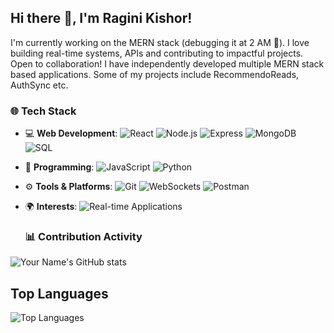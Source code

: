 ## Hi there 👋, I'm Ragini Kishor!
I'm currently working on the MERN stack (debugging it at 2 AM 🐞). I love building real-time systems, APIs and contributing to impactful projects. Open to collaboration!
I have independently developed multiple MERN stack based applications. Some of my projects include RecommendoReads, AuthSync etc.


### 🌐 Tech Stack
- 💻 **Web Development**: 
  ![React](https://img.shields.io/badge/-React-61DAFB?logo=react&logoColor=white&style=flat)
  ![Node.js](https://img.shields.io/badge/-Node.js-339933?logo=node.js&logoColor=white&style=flat)
  ![Express](https://img.shields.io/badge/-Express.js-000?logo=express&logoColor=white&style=flat)
  ![MongoDB](https://img.shields.io/badge/-MongoDB-47A248?logo=mongodb&logoColor=white&style=flat)
  ![SQL](https://img.shields.io/badge/-SQL-4479A1?logo=mysql&logoColor=white&style=flat)

- 📜 **Programming**: 
  ![JavaScript](https://img.shields.io/badge/-JavaScript-F7DF1E?logo=javascript&logoColor=black&style=flat)
  ![Python](https://img.shields.io/badge/-Python-3776AB?logo=python&logoColor=white&style=flat)

- ⚙️ **Tools & Platforms**: 
  ![Git](https://img.shields.io/badge/-Git-F05032?logo=git&logoColor=white&style=flat)
  ![WebSockets](https://img.shields.io/badge/-WebSockets-000000?logo=websocket&logoColor=white&style=flat)
  ![Postman](https://img.shields.io/badge/-Postman-FF6C37?logo=postman&logoColor=white&style=flat)

- 🌍 **Interests**: 
  ![Real-time Applications](https://img.shields.io/badge/-Real--time%20Applications-0078D6?style=flat)



  ### 📊 Contribution Activity
![Your Name's GitHub stats](https://github-readme-stats.vercel.app/api?username=Ragini24-creator&show_icons=true&hide_title=true&count_private=true&hide=prs)


## Top Languages
![Top Languages](https://github-readme-stats.vercel.app/api/top-langs/?username=Ragini24-creator&layout=compact&langs_count=6)






